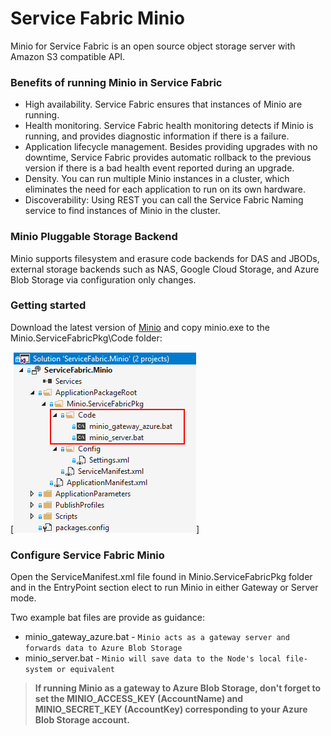 Service Fabric Minio 
==============================================
Minio for Service Fabric is an open source object storage server with Amazon S3 compatible API. 

### Benefits of running Minio in Service Fabric
 * High availability. Service Fabric ensures that instances of Minio are running.
 * Health monitoring. Service Fabric health monitoring detects if Minio is running, and provides diagnostic information if there is a failure.
 * Application lifecycle management. Besides providing upgrades with no downtime, Service Fabric provides automatic rollback to the previous version if there is a bad health event reported during an upgrade.
 * Density. You can run multiple Minio instances in a cluster, which eliminates the need for each application to run on its own hardware.
 * Discoverability: Using REST you can call the Service Fabric Naming service to find instances of Minio in the cluster.

### Minio Pluggable Storage Backend
Minio supports filesystem and erasure code backends for DAS and JBODs, external storage backends such as NAS, Google Cloud Storage, and Azure Blob Storage via configuration only changes.

### Getting started
Download the latest version of [Minio](https://www.minio.io/downloads.html#download-server-windows) and copy minio.exe to the Minio.ServiceFabricPkg\Code folder:

[![Minio.ServiceFabricPkg\Code folder](https://raw.githubusercontent.com/MedAnd/Minio.ServiceFabric/master/Code_folder.png)]

### Configure Service Fabric Minio 
Open the ServiceManifest.xml file found in Minio.ServiceFabricPkg folder and in the EntryPoint section elect to run Minio in either Gateway or Server mode. 

Two example bat files are provide as guidance:

* minio_gateway_azure.bat - `Minio acts as a gateway server and forwards data to Azure Blob Storage`
* minio_server.bat - `Minio will save data to the Node's local file-system or equivalent`

> **If running Minio as a gateway to Azure Blob Storage, don't forget to set the MINIO_ACCESS_KEY (AccountName) and MINIO_SECRET_KEY (AccountKey) corresponding to your Azure Blob Storage account.**
